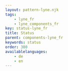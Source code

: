 ```yaml
---
layout: pattern-lyne.njk
tags: 
    - lyne_fr
    - lyne_components_fr
key: status-lyne_fr
title: Status
parent: components-lyne_fr
keywords: status
order: 380
availablelanguages: 
    - de
    - en
---
```

